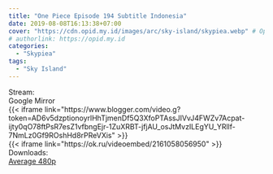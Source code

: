 ```yaml
---
title: "One Piece Episode 194 Subtitle Indonesia"
date: 2019-08-08T16:13:38+07:00
cover: "https://cdn.opid.my.id/images/arc/sky-island/skypiea.webp" # Optional, cover
# authorlink: https://opid.my.id
categories:
  - "Skypiea"
tags:
  - "Sky Island"
---
```

<div class="ui menu violet borderless inverted">
  <div class="header item active">
        Stream:
    </div>
  <a class="active item" data-tab="google">
    <i class="google drive icon"></i> Google
  </a>
  <a class="item nounderline" data-tab="mirror">
    <i class="odnoklassniki icon"></i> Mirror
  </a>
</div>
<div class="ui bottom attached tab segment active" style="border:0 !important;" data-tab="google">
{{< iframe link="https://www.blogger.com/video.g?token=AD6v5dzptionoyrlHhTjmenDf5Q3XfoPTAssJIVvJ4FWZv7Acpat-ijty0qO78ftPsR7esZ1vfbngEjr-1ZuXRBT-jfjAU_osJtMvzILEgYU_YRllf-7NmLz0Gf9ROshHd8rPReVXis" >}}
</div>
<div class="ui bottom attached tab segment" style="border:0 !important;" data-tab="mirror">
{{< iframe link="https://ok.ru/videoembed/2161058056950" >}}
</div>
<div class="ui menu violet borderless inverted">
  <div class="header item active">
        Downloads:
    </div>
  <a class="item nounderline" href="https://ouo.io/Xshhfr" target="_blank" rel="dofollow"><i class="google drive icon"></i>
    Average 480p</a>
</div>